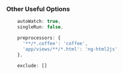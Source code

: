 ### Other Useful Options

```javascript
    autoWatch: true,
    singleRun: false,

    preprocessors: {
      '**/*.coffee': 'coffee',
      'app/views/**/*.html': 'ng-html2js'
    },

    exclude: []
```
